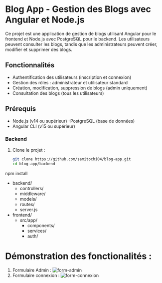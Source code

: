 # Blog App - Gestion des Blogs avec Angular et Node.js
Ce projet est une application de gestion de blogs utilisant Angular pour le frontend et Node.js avec PostgreSQL pour le backend. 
Les utilisateurs peuvent consulter les blogs, tandis que les administrateurs peuvent créer, modifier et supprimer des blogs.
## Fonctionnalités
- Authentification des utilisateurs (inscription et connexion)
- Gestion des rôles : administrateur et utilisateur standard
- Création, modification, suppression de blogs (admin uniquement)
- Consultation des blogs (tous les utilisateurs)
## Prérequis
- Node.js (v14 ou supérieur)
-PostgreSQL (base de données)
- Angular CLI (v15 ou supérieur)
### Backend
1. Clone le projet :
   ```bash
   git clone https://github.com/samitochi04/blog-app.git
   cd blog-app/backend
npm install
- backend/
  - controllers/
  - middleware/
  - models/
  - routes/
  - server.js
- frontend/
  - src/app/
    - components/
    - services/
    - auth/
# Démonstration des fonctionalités :
1. Formulaire Admin :
![form-admin](https://github.com/user-attachments/assets/ac8eee19-42fd-4a40-989e-97faeafa39e4)
2. Formulaire connexion :
![form-connexion](https://github.com/user-attachments/assets/f33a5bb4-34a3-41bf-874e-9e3360f31251)
